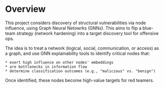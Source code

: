 # Overview

This project considers discovery of structural vulnerabilities via node influence, using Graph Neural Netowrks (GNNs). This aims to flip a blue-team strategy (network hardening) into a target discovery tool for offensive ops.

The idea is to treat a network (logical, social, communication, or access) as a graph, and use GNN explainability tools to identify critical nodes that:

    * exert high influence on other nodes' embeddings
    * are bottlenecks in information flow
    * determine classification outcomes (e.g., "malicious" vs. "benign")

Once identified, these nodes become high-value targets for red teamers.
